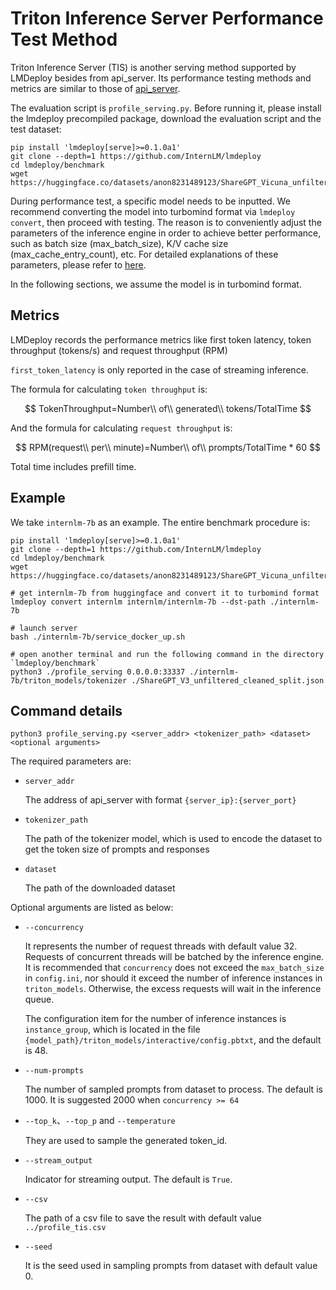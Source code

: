 # Triton Inference Server Performance Test Method

Triton Inference Server (TIS) is another serving method supported by LMDeploy besides from api_server. Its performance testing methods and metrics are similar to those of [api_server](./profile_api_server.md).

The evaluation script is `profile_serving.py`. Before running it, please install the lmdeploy precompiled package, download the evaluation script and the test dataset:

```shell
pip install 'lmdeploy[serve]>=0.1.0a1'
git clone --depth=1 https://github.com/InternLM/lmdeploy
cd lmdeploy/benchmark
wget https://huggingface.co/datasets/anon8231489123/ShareGPT_Vicuna_unfiltered/resolve/main/ShareGPT_V3_unfiltered_cleaned_split.json
```

During performance test, a specific model needs to be inputted. We recommend converting the model into turbomind format via `lmdeploy convert`, then proceed with testing.
The reason is to conveniently adjust the parameters of the inference engine in order to achieve better performance, such as batch size (max_batch_size), K/V cache size (max_cache_entry_count), etc. For detailed explanations of these parameters, please refer to [here](../turbomind_config.md).

In the following sections, we assume the model is in turbomind format.

## Metrics

LMDeploy records the performance metrics like first token latency, token throughput (tokens/s) and request throughput (RPM)

`first_token_latency` is only reported in the case of streaming inference.

The formula for calculating `token throughput` is:

$$
TokenThroughput=Number\\ of\\ generated\\ tokens/TotalTime
$$

And the formula for calculating `request throughput` is:

$$
RPM(request\\ per\\ minute)=Number\\ of\\ prompts/TotalTime * 60
$$

Total time includes prefill time.

## Example

We take `internlm-7b` as an example. The entire benchmark procedure is:

```shell
pip install 'lmdeploy[serve]>=0.1.0a1'
git clone --depth=1 https://github.com/InternLM/lmdeploy
cd lmdeploy/benchmark
wget https://huggingface.co/datasets/anon8231489123/ShareGPT_Vicuna_unfiltered/resolve/main/ShareGPT_V3_unfiltered_cleaned_split.json

# get internlm-7b from huggingface and convert it to turbomind format
lmdeploy convert internlm internlm/internlm-7b --dst-path ./internlm-7b

# launch server
bash ./internlm-7b/service_docker_up.sh

# open another terminal and run the following command in the directory `lmdeploy/benchmark`
python3 ./profile_serving 0.0.0.0:33337 ./internlm-7b/triton_models/tokenizer ./ShareGPT_V3_unfiltered_cleaned_split.json
```

## Command details

```shell
python3 profile_serving.py <server_addr> <tokenizer_path> <dataset> <optional arguments>
```

The required parameters are:

- `server_addr`

  The address of api_server with format `{server_ip}:{server_port}`

- `tokenizer_path`

  The path of the tokenizer model, which is used to encode the dataset to get the token size of prompts and responses

- `dataset`

  The path of the downloaded dataset

Optional arguments are listed as below:

- `--concurrency`

  It represents the number of request threads with default value 32. Requests of concurrent threads will be batched by the inference engine.
  It is recommended that `concurrency` does not exceed the `max_batch_size` in `config.ini`, nor should it exceed the number of inference instances in `triton_models`.
  Otherwise, the excess requests will wait in the inference queue.

  The configuration item for the number of inference instances is `instance_group`, which is located in the file `{model_path}/triton_models/interactive/config.pbtxt`, and the default is 48.

- `--num-prompts`

  The number of sampled prompts from dataset to process. The default is 1000. It is suggested 2000 when `concurrency >= 64`

- `--top_k`、`--top_p` and `--temperature`

  They are used to sample the generated token_id.

- `--stream_output`

  Indicator for streaming output. The default is `True`.

- `--csv`

  The path of a csv file to save the result with default value `../profile_tis.csv`

- `--seed`

  It is the seed used in sampling prompts from dataset with default value 0.
